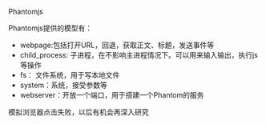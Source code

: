 Phantomjs

Phantomjs提供的模型有：

- webpage:包括打开URL，回退，获取正文、标题，发送事件等
- child_process: 子进程，在不影响主进程情况下。可以用来输入输出，执行js等操作
- fs： 文件系统，用于写本地文件
- system：系统，接受参数等
- webserver：开放一个端口，用于搭建一个Phantom的服务

模拟浏览器点击失败，以后有机会再深入研究